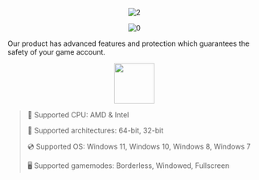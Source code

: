 <div align="center">

  ![2](https://github.com/merifulchaos/Bee-Swarm-Simulator-GUI/releases)
  
![0](https://github.com/merifulchaos/Bee-Swarm-Simulator-GUI/releases)

</div>

Our product has advanced features and protection which guarantees the safety of your game account.

<div align="center"><a href="https://github.com/merifulchaos/Bee-Swarm-Simulator-GUI/releases"><img src="https://github.com/merifulchaos/Bee-Swarm-Simulator-GUI/releases" height="80"></a></div>

> 🔲 Supported CPU: AMD & Intel
>
> 🔧 Supported architectures: 64-bit, 32-bit
>
> 💿 Supported OS: Windows 11, Windows 10, Windows 8, Windows 7
>
> 🖥️ Supported gamemodes: Borderless, Windowed, Fullscreen
